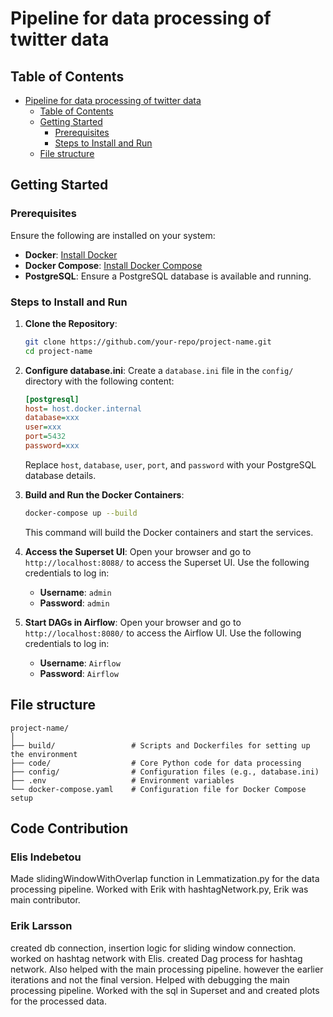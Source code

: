 # Pipeline for data processing of twitter data

## Table of Contents
- [Pipeline for data processing of twitter data](#pipeline-for-data-processing-of-twitter-data)
  - [Table of Contents](#table-of-contents)
  - [Getting Started](#getting-started)
    - [Prerequisites](#prerequisites)
    - [Steps to Install and Run](#steps-to-install-and-run)
  - [File structure](#file-structure)
## Getting Started

### Prerequisites
Ensure the following are installed on your system:
- **Docker**: [Install Docker](https://docs.docker.com/get-docker/)
- **Docker Compose**: [Install Docker Compose](https://docs.docker.com/compose/install/)
- **PostgreSQL**: Ensure a PostgreSQL database is available and running.

### Steps to Install and Run

1. **Clone the Repository**:
   ```bash
   git clone https://github.com/your-repo/project-name.git
   cd project-name

2. **Configure database.ini**:
   Create a `database.ini` file in the `config/` directory with the following content:
   ```ini
   [postgresql]
   host= host.docker.internal
   database=xxx
   user=xxx
   port=5432
   password=xxx
   ```
   Replace `host`, `database`, `user`, `port`, and `password` with your PostgreSQL database details.

3. **Build and Run the Docker Containers**:
   ```bash
   docker-compose up --build
   ```
   This command will build the Docker containers and start the services.



4. **Access the Superset UI**:
   Open your browser and go to `http://localhost:8088/` to access the Superset UI.
   Use the following credentials to log in:
   - **Username**: `admin`
   - **Password**: `admin`

5. **Start DAGs in Airflow**:
   Open your browser and go to `http://localhost:8080/` to access the Airflow UI.
   Use the following credentials to log in:
   - **Username**: `Airflow`
   - **Password**: `Airflow`

## File structure
```
project-name/
│
├── build/                 # Scripts and Dockerfiles for setting up the environment
├── code/                  # Core Python code for data processing
├── config/                # Configuration files (e.g., database.ini)
├── .env                   # Environment variables
└── docker-compose.yaml    # Configuration file for Docker Compose setup
```

## Code Contribution

### Elis Indebetou
Made slidingWindowWithOverlap function in Lemmatization.py for the data processing pipeline. Worked with Erik with hashtagNetwork.py, Erik was main contributor.

### Erik Larsson
created db connection, insertion logic for sliding window connection. worked on hashtag network with Elis. created Dag process for hashtag network. Also helped with the main processing pipeline. however the earlier iterations and not the final version. Helped with debugging the main processing pipeline. Worked with the sql in Superset and and created plots for the processed data. 